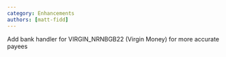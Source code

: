 ```yaml
---
category: Enhancements
authors: [matt-fidd]
---
```


Add bank handler for VIRGIN_NRNBGB22 (Virgin Money) for more accurate payees
